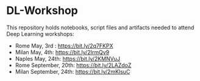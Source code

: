 # DL-Workshop
This repository holds notebooks, script files and artifacts needed to attend Deep Learning workshops:   
* Rome May, 3rd :  https://bit.ly/2q7FKPX   
* Milan May, 4th:  https://bit.ly/2IrmQv9   
* Naples May, 24th: https://bit.ly/2KMNVuJ
* Rome September, 20th: https://bit.ly/2LAZdoZ
* Milan September, 24th: https://bit.ly/2mKlsuC
